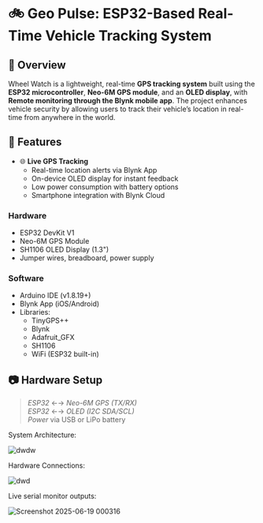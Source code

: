 # 🚲 Geo Pulse: ESP32-Based Real-Time Vehicle Tracking System

## 📍 Overview

Wheel Watch is a lightweight, real-time **GPS tracking system** built using the **ESP32 microcontroller**, **Neo-6M GPS module**, and an **OLED display**, with **Remote monitoring through the Blynk mobile app**. The project enhances vehicle security by allowing users to track their vehicle’s location in real-time from anywhere in the world.

## 🧩 Features

- 🌐 **Live GPS Tracking**
  -  Real-time location alerts via Blynk App
  -  On-device OLED display for instant feedback
  -  Low power consumption with battery options
  -  Smartphone integration with Blynk Cloud


### Hardware
- ESP32 DevKit V1
- Neo-6M GPS Module
- SH1106 OLED Display (1.3")
- Jumper wires, breadboard, power supply

### Software
- Arduino IDE (v1.8.19+)
- Blynk App (iOS/Android)
- Libraries:
  - TinyGPS++
  - Blynk
  - Adafruit_GFX
  - SH1106
  - WiFi (ESP32 built-in)

## 📷 Hardware Setup

> *ESP32* ←→ *Neo-6M GPS (TX/RX)*  
> *ESP32* ←→ *OLED (I2C SDA/SCL)*  
> *Power* via USB or LiPo battery

System Architecture:

![dwdw](https://github.com/user-attachments/assets/5925f784-8a4c-417e-97d2-8f0973abd096)


Hardware Connections:

![dwd](https://github.com/user-attachments/assets/98b9dec7-5950-465e-832b-578e881f6d57)


Live serial monitor outputs:

![Screenshot 2025-06-19 000316](https://github.com/user-attachments/assets/aee61c19-d440-4d18-a6a4-199fda040c2a)




